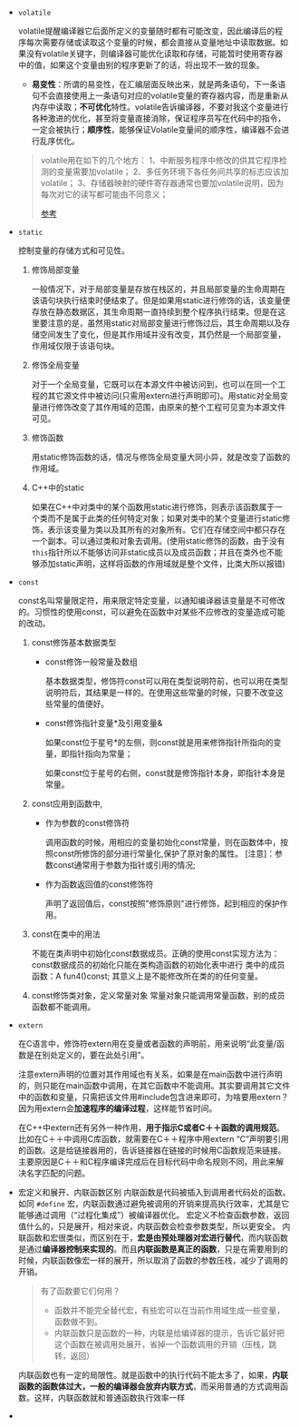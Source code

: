 - `volatile`

  volatile提醒编译器它后面所定义的变量随时都有可能改变，因此编译后的程序每次需要存储或读取这个变量的时候，都会直接从变量地址中读取数据。如果没有volatile关键字，则编译器可能优化读取和存储，可能暂时使用寄存器中的值，如果这个变量由别的程序更新了的话，将出现不一致的现象。

  - **易变性**：所谓的易变性，在汇编层面反映出来，就是两条语句，下一条语句不会直接使用上一条语句对应的volatile变量的寄存器内容，而是重新从内存中读取；**不可优化**特性。volatile告诉编译器，不要对我这个变量进行各种激进的优化，甚至将变量直接消除，保证程序员写在代码中的指令，一定会被执行；**顺序性**，能够保证Volatile变量间的顺序性，编译器不会进行乱序优化。

  > volatile用在如下的几个地方：
  > 1、中断服务程序中修改的供其它程序检测的变量需要加volatile；
  > 2、多任务环境下各任务间共享的标志应该加volatile；
  > 3、存储器映射的硬件寄存器通常也要加volatile说明，因为每次对它的读写都可能由不同意义；
  >
  > [参考](https://blog.csdn.net/weixin_44363885/article/details/92838607)

- `static`

  控制变量的存储方式和可见性。 

  1. 修饰局部变量

     一般情况下，对于局部变量是存放在栈区的，并且局部变量的生命周期在该语句块执行结束时便结束了。但是如果用static进行修饰的话，该变量便存放在静态数据区，其生命周期一直持续到整个程序执行结束。但是在这里要注意的是，虽然用static对局部变量进行修饰过后，其生命周期以及存储空间发生了变化，但是其作用域并没有改变，其仍然是一个局部变量，作用域仅限于该语句块。

  2. 修饰全局变量

     对于一个全局变量，它既可以在本源文件中被访问到，也可以在同一个工程的其它源文件中被访问(只需用extern进行声明即可)。用static对全局变量进行修饰改变了其作用域的范围，由原来的整个工程可见变为本源文件可见。

  3. 修饰函数

     用static修饰函数的话，情况与修饰全局变量大同小异，就是改变了函数的作用域。

  4. C++中的static

     如果在C++中对类中的某个函数用static进行修饰，则表示该函数属于一个类而不是属于此类的任何特定对象；如果对类中的某个变量进行static修饰，表示该变量为类以及其所有的对象所有。它们在存储空间中都只存在一个副本。可以通过类和对象去调用。(使用static修饰的函数，由于没有`this`指针所以不能够访问非static成员以及成员函数；并且在类外也不能够添加static声明，这样将函数的作用域就是整个文件，比类大所以报错)

- `const` 

  const名叫常量限定符，用来限定特定变量，以通知编译器该变量是不可修改的。习惯性的使用const，可以避免在函数中对某些不应修改的变量造成可能的改动。

  1. const修饰基本数据类型

     -  const修饰一般常量及数组

        基本数据类型，修饰符const可以用在类型说明符前，也可以用在类型说明符后，其结果是一样的。在使用这些常量的时候，只要不改变这些常量的值便好。 
     
     - const修饰指针变量*及引用变量& 
     
        如果const位于星号*的左侧，则const就是用来修饰指针所指向的变量，即指针指向为常量；
     
        如果const位于星号的右侧，const就是修饰指针本身，即指针本身是常量。
     
  2. const应用到函数中,  
  
     -   作为参数的const修饰符
  
          调用函数的时候，用相应的变量初始化const常量，则在函数体中，按照const所修饰的部分进行常量化,保护了原对象的属性。
          [注意]：参数const通常用于参数为指针或引用的情况; 
  
     -    作为函数返回值的const修饰符
  
          声明了返回值后，const按照"修饰原则"进行修饰，起到相应的保护作用。
  
  3. const在类中的用法
  
      不能在类声明中初始化const数据成员。正确的使用const实现方法为：const数据成员的初始化只能在类构造函数的初始化表中进行
        类中的成员函数：A fun4()const; 其意义上是不能修改所在类的的任何变量。
  
  4. const修饰类对象，定义常量对象 
     常量对象只能调用常量函数，别的成员函数都不能调用。

- `extern`

  在C语言中，修饰符extern用在变量或者函数的声明前，用来说明“此变量/函数是在别处定义的，要在此处引用”。

  注意extern声明的位置对其作用域也有关系，如果是在main函数中进行声明的，则只能在main函数中调用，在其它函数中不能调用。其实要调用其它文件中的函数和变量，只需把该文件用#include包含进来即可，为啥要用extern？因为用extern会**加速程序的编译过程**，这样能节省时间。

  在C++中extern还有另外一种作用，**用于指示C或者C＋＋函数的调用规范**。比如在C＋＋中调用C库函数，就需要在C＋＋程序中用extern “C”声明要引用的函数。这是给链接器用的，告诉链接器在链接的时候用C函数规范来链接。主要原因是C＋＋和C程序编译完成后在目标代码中命名规则不同，用此来解决名字匹配的问题。

- 宏定义和展开、内联函数区别
  内联函数是代码被插入到调用者代码处的函数。如同 `#define` 宏，内联函数通过避免被调用的开销来提高执行效率，尤其是它能够通过调用（“过程化集成”）被编译器优化。 宏定义不检查函数参数，返回值什么的，只是展开，相对来说，内联函数会检查参数类型，所以更安全。
  内联函数和宏很类似，而区别在于，**宏是由预处理器对宏进行替代**，而内联函数是通过**编译器控制来实现的**。而且**内联函数是真正的函数**，只是在需要用到的时候，内联函数像宏一样的展开，所以取消了函数的参数压栈，减少了调用的开销。

  > 有了函数要它们何用？
  >
  > - 函数并不能完全替代宏，有些宏可以在当前作用域生成一些变量，函数做不到。
  > - 内联函数只是函数的一种，内联是给编译器的提示，告诉它最好把这个函数在被调用处展开，省掉一个函数调用的开销（压栈，跳转，返回）

  内联函数也有一定的局限性。就是函数中的执行代码不能太多了，如果，**内联函数的函数体过大，一般的编译器会放弃内联方式**，而采用普通的方式调用函数。这样，内联函数就和普通函数执行效率一样

- 